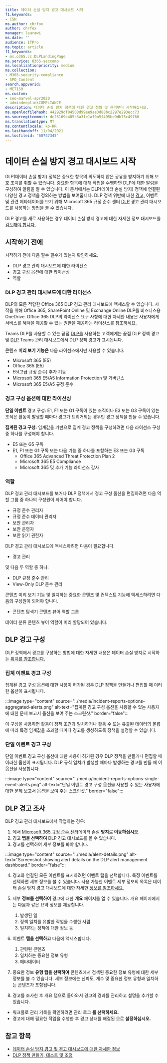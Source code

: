 ```yaml
---
title: 데이터 손실 방지 경고 대시보드 시작
f1.keywords:
- CSH
ms.author: chrfox
author: chrfox
manager: laurawi
ms.date: ''
audience: ITPro
ms.topic: article
f1_keywords:
- ms.o365.cc.DLPLandingPage
ms.service: O365-seccomp
ms.localizationpriority: medium
ms.collection:
- M365-security-compliance
- SPO_Content
search.appverid:
- MET150
ms.custom:
- seo-marvel-apr2020
- admindeeplinkCOMPLIANCE
description: 데이터 손실 방지 정책에 대한 경고 정의 및 관리부터 시작하십시오.
ms.openlocfilehash: 442929df84508d99ee9ae3d88bc2297e293ecc73
ms.sourcegitcommit: dc26169e485c3a31e1af9a5f495be9db75c49760
ms.translationtype: MT
ms.contentlocale: ko-KR
ms.lasthandoff: 11/04/2021
ms.locfileid: "60747345"
---
```

# <a name="get-started-with-the-data-loss-prevention-alert-dashboard"></a>데이터 손실 방지 경고 대시보드 시작

DLP(데이터 손실 방지) 정책은 중요한 항목의 의도하지 않은 공유를 방지하기 위해 보호 조치를 취할 수 있습니다. 중요한 항목에 대해 작업을 수행하면 DLP에 대한 알림을 구성하여 알림을 알 수 있습니다. 이 문서에서는 DLP(데이터 손실 방지) 정책에 연결된 다양한 경고 정책을 정의하는 방법을 보여줍니다. DLP 정책 위반에 대한 <a href="https://go.microsoft.com/fwlink/p/?linkid=2077149" target="_blank">경고,</a> 이벤트 및 관련 메타데이터를 보기 위해 Microsoft 365 규정 준수 센터 [DLP](https://compliance.microsoft.com/datalossprevention?viewid=dlpalerts) 경고 관리 대시보드를 사용하는 방법을 볼 수 있습니다.

DLP 경고를 새로 사용하는 경우 데이터 손실 방지 경고에 대한 자세한 정보 대시보드를 [검토해야 합니다.](dlp-alerts-dashboard-learn.md)

## <a name="before-you-begin"></a>시작하기 전에

시작하기 전에 다음 필수 필수가 있는지 확인하세요.

-   DLP 경고 관리 대시보드에 대한 라이선스
-   경고 구성 옵션에 대한 라이선싱
-   역할

### <a name="licensing-for-the-dlp-alert-management-dashboard"></a>DLP 경고 관리 대시보드에 대한 라이선스

DLP의 모든 적합한 Office 365 DLP 경고 관리 대시보드에 액세스할 수 있습니다. 시작을 위해 Office 365, SharePoint Online 및 Exchange Online DLP를 비즈니스용 OneDrive. Office 365 DLP의 라이선스 요구 사항에 대한 자세한 내용은 사용자에게 서비스를 혜택을 제공할 수 있는 권한을 제공하는 라이선스를 [참조하세요.](/office365/servicedescriptions/microsoft-365-service-descriptions/microsoft-365-tenantlevel-services-licensing-guidance/microsoft-365-security-compliance-licensing-guidance#which-licenses-provide-the-rights-for-a-user-to-benefit-from-the-service-16)

Teams DLP를 사용할 수 있는 끝점 [DLP를](endpoint-dlp-learn-about.md) 사용하는 고객에게는 끝점 DLP 정책 경고 및 [DLP](dlp-microsoft-teams.md) Teams 관리 대시보드에서 DLP 정책 경고가 표시됩니다.

콘텐츠 **미리 보기 기능은** 다음 라이선스에서만 사용할 수 있습니다.

- Microsoft 365 (E5)
- Office 365 (E5)
- E5(고급 규정 준수) 추가 기능
- Microsoft 365 E5/A5 Information Protection 및 거버넌스
- Microsoft 365 E5/A5 규정 준수

### <a name="licensing-for-alert-configuration-options"></a>경고 구성 옵션에 대한 라이선싱

**단일 이벤트** 경고 구성: E1, F1 또는 G1 구독이 있는 조직이나 E3 또는 G3 구독이 있는 조직은 활동이 발생할 때마다 경고가 트리거되는 경우만 경고 정책을 만들 수 있습니다.

**집계된 경고 구성:** 임계값을 기반으로 집계 경고 정책을 구성하려면 다음 라이선스 구성 중 하나를 구성해야 합니다.

- E5 또는 G5 구독
- E1, F1 또는 G1 구독 또는 다음 기능 중 하나를 포함하는 E3 또는 G3 구독
    - Office 365 Advanced Threat Protection Plan 2
    - Microsoft 365 E5 Compliance
    - Microsoft 365 및 추가 기능 라이선스 감사

### <a name="roles"></a>역할


DLP 경고 관리 대시보드를 보거나 DLP 정책에서 경고 구성 옵션을 편집하려면 다음 역할 그룹 중 하나의 구성원이 되어야 합니다.

- 규정 준수 관리자
- 규정 준수 데이터 관리자
- 보안 관리자
- 보안 운영자
- 보안 읽기 권한자

DLP 경고 관리 대시보드에 액세스하려면 다음이 필요합니다.

- 경고 관리

및 다음 두 역할 중 하나:

- DLP 규정 준수 관리
- View-Only DLP 준수 관리

콘텐츠 미리 보기 기능 및 일치하는 중요한 콘텐츠 및 컨텍스트 기능에 액세스하려면 다음의 구성원이 되어야 합니다.

- 콘텐츠 탐색기 콘텐츠 뷰어 역할 그룹

데이터 분류 콘텐츠 뷰어 역할이 미리 할당되어 있습니다.

## <a name="dlp-alert-configuration"></a>DLP 경고 구성

DLP 정책에서 경고를 구성하는 방법에 대한 자세한 내용은 데이터 손실 방지로 시작하는 [위치를 참조합니다.](create-test-tune-dlp-policy.md#where-to-start-with-data-loss-prevention)

### <a name="aggregate-event-alert-configuration"></a>집계 이벤트 경고 구성

집계된 경고 구성 옵션에 대한 사용이 허가된 경우 DLP 정책을 만들거나 편집할 때 이러한 옵션이 표시됩니다. [](#licensing-for-alert-configuration-options)

:::image type="content" source="../media/incident-reports-options-aggregated-alerts.png" alt-text="집계된 경고 구성 옵션을 사용할 수 있는 사용자에 대한 문제 보고서 옵션을 보여 주는 스크린샷." border="false":::

이 구성을 사용하면 활동이 정책 조건과 일치하거나 활동 수 또는 유출된 데이터의 볼륨에 따라 특정 임계값을 초과할 때마다 경고를 생성하도록 정책을 설정할 수 있습니다.

### <a name="single-event-alert-configuration"></a>단일 이벤트 경고 구성

단일 이벤트 경고 구성 [](#licensing-for-alert-configuration-options)옵션에 대한 사용이 허가된 경우 DLP 정책을 만들거나 편집할 때 이러한 옵션이 표시됩니다. DLP 규칙 일치가 발생할 때마다 발생하는 경고를 만들 때 이 옵션을 사용합니다.

:::image type="content" source="../media/incident-reports-options-single-event-alerts.png" alt-text="단일 이벤트 경고 구성 옵션을 사용할 수 있는 사용자에 대한 문제 보고서 옵션을 보여 주는 스크린샷." border="false":::

## <a name="investigate-a-dlp-alert"></a>DLP 경고 조사

DLP 경고 관리 대시보드에서 작업하는 경우:

1. 에서 <a href="https://go.microsoft.com/fwlink/p/?linkid=2077149" target="_blank">Microsoft 365 규정 준수 센터</a>데이터 손실 **방지로 이동하십시오.**
2. 경고 **탭을 선택하여** DLP 경고 대시보드를 볼 수 있습니다.
3. 경고를 선택하여 세부 정보를 봐야 합니다.

:::image type="content" source="../media/alert-details.png" alt-text="Screenshot showing alert details on the DLP alert management dashboard." border="false":::

4. 경고와  연결된 모든 이벤트를 표시하려면 이벤트 탭을 선택합니다. 특정 이벤트를 선택하면 세부 정보를 볼 수 있습니다. 사용 가능한 이벤트 세부 정보의 목록은 데이터 손실 방지 경고 대시보드에 대한 자세한 [정보를 참조하세요.](dlp-alerts-dashboard-learn.md)
5. 세부 **정보를 선택하여** 경고에 대한 **개요** 페이지를 열 수 있습니다. 개요 페이지에서는 다음과 같은 요약 정보를 제공합니다.
    1. 발생된 일
    1. 정책 일치를 유발한 작업을 수행한 사람
    1. 일치하는 정책에 대한 정보 등 

6. 이벤트 **탭을 선택하고** 다음에 액세스합니다.
    1. 관련된 콘텐츠
    1. 일치하는 중요한 정보 유형
    1. 메타데이터

7. 중요한 정보 **유형 탭을 선택하여** 콘텐츠에서 검색된 중요한 정보 유형에 대한 세부 정보를 볼 수 있습니다. 세부 정보에는 신뢰도, 개수 및 중요한 정보 유형과 일치하는 콘텐츠가 포함됩니다.

8. 경고를 조사한 후 개요  탭으로 돌아와서 경고의 경과를 관리하고 설명을 추가할 수 있습니다.

- 워크플로 관리 기록을 확인하려면 관리 로그 **를 선택하세요.**
- 경고에 대해 필요한 작업을 수행한 후 경고 상태를 해결된 으로 **설정하십시오.**

## <a name="see-also"></a>참고 항목

- [데이터 손실 방지 경고 및 경고 대시보드에 대한 자세한 정보](dlp-alerts-dashboard-learn.md)
- [DLP 정책 만들기, 테스트 및 조정](create-test-tune-dlp-policy.md)
